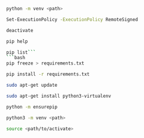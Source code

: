 ```bash
python -m venv <path>
```
```bash
Set-ExecutionPolicy -ExecutionPolicy RemoteSigned
```
```bash
deactivate
```
```bash
pip help    
```
```bash
pip list```
```bash
pip freeze > requirements.txt
```
```bash
pip install -r requirements.txt
```

```bash
sudo apt-get update
```
```bash
sudo apt-get install python3-virtualenv
```
```bash
python -m ensurepip
```
```bash
python3 -m venv <path>
```
```bash
source <path/to/activate>
```